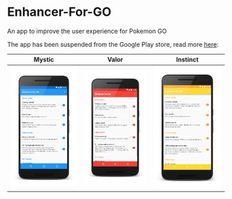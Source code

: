 # Enhancer-For-GO
An app to improve the user experience for Pokemon GO

The app has been suspended from the Google Play store, read more [here](https://github.com/rosenpin/Enhancer-For-GO/issues/22):


| Mystic | Valor  | Instinct |
|:-:|:-:|:-:|
| ![](ART/mystic.png) | ![](ART/valor.png) | ![](ART/instinct.png) |
